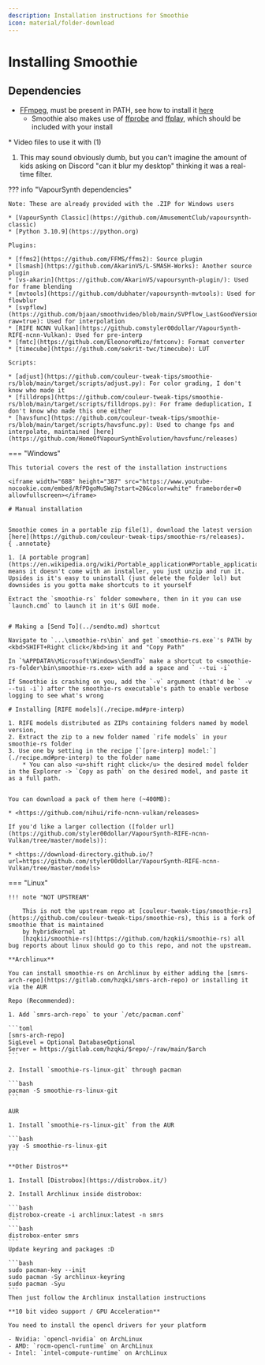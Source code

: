```yaml
---
description: Installation instructions for Smoothie
icon: material/folder-download
---
```


# Installing Smoothie

## Dependencies

* [FFmpeg](https://ffmpeg.org), must be present in PATH, see how to install it [here](../ffmpeg/index.md#installation)
    * Smoothie also makes use of [ffprobe](https://ffmpeg.org/ffprobe.html#Description) and [ffplay](https://ffmpeg.org/ffplay.html#Description), which should be included with your install

<div class="annotate" markdown>* Video files to use it with (1)</div>

1. This may sound obviously dumb, but you can't imagine the amount of kids asking on Discord "can it blur my desktop" thinking it was a real-time filter.

??? info "VapourSynth dependencies"

    Note: These are already provided with the .ZIP for Windows users

    * [VapourSynth Classic](https://github.com/AmusementClub/vapoursynth-classic)
    * [Python 3.10.9](https://python.org)

    Plugins:

    * [ffms2](https://github.com/FFMS/ffms2): Source plugin
    * [lsmash](https://github.com/AkarinVS/L-SMASH-Works): Another source plugin
    * [vs-akarin](https://github.com/AkarinVS/vapoursynth-plugin/): Used for frame blending
    * [mvtools](https://github.com/dubhater/vapoursynth-mvtools): Used for flowblur
    * [svpflow](https://github.com/bjaan/smoothvideo/blob/main/SVPflow_LastGoodVersions.7z?raw=true): Used for interpolation
    * [RIFE NCNN Vulkan](https://github.comstyler00dollar/VapourSynth-RIFE-ncnn-Vulkan): Used for pre-interp
    * [fmtc](https://github.com/EleonoreMizo/fmtconv): Format converter
    * [timecube](https://github.com/sekrit-twc/timecube): LUT

    Scripts:

    * [adjust](https://github.com/couleur-tweak-tips/smoothie-rs/blob/main/target/scripts/adjust.py): For color grading, I don't know who made it
    * [filldrops](https://github.com/couleur-tweak-tips/smoothie-rs/blob/main/target/scripts/filldrops.py): For frame deduplication, I don't know who made this one either
    * [havsfunc](https://github.com/couleur-tweak-tips/smoothie-rs/blob/main/target/scripts/havsfunc.py): Used to change fps and interpolate, maintained [here](https://github.com/HomeOfVapourSynthEvolution/havsfunc/releases)


=== "Windows"

    This tutorial covers the rest of the installation instructions

    <iframe width="688" height="387" src="https://www.youtube-nocookie.com/embed/RfPDgoMuSWg?start=20&color=white" frameborder=0 allowfullscreen></iframe>

    # Manual installation


    Smoothie comes in a portable zip file(1), download the latest version [here](https://github.com/couleur-tweak-tips/smoothie-rs/releases).
    { .annotate}

    1. [A portable program](https://en.wikipedia.org/wiki/Portable_application#Portable_application) means it doesn't come with an installer, you just unzip and run it. Upsides is it's easy to uninstall (just delete the folder lol) but downsides is you gotta make shortcuts to it yourself

    Extract the `smoothie-rs` folder somewhere, then in it you can use `launch.cmd` to launch it in it's GUI mode.


    # Making a [Send To](../sendto.md) shortcut

    Navigate to `...\smoothie-rs\bin` and get `smoothie-rs.exe`'s PATH by <kbd>SHIFT+Right click</kbd>ing it and "Copy Path"

    In `%APPDATA%\Microsoft\Windows\SendTo` make a shortcut to <smoothie-rs-folder\bin\smoothie-rs.exe> with add a space and ` --tui -i`

    If Smoothie is crashing on you, add the `-v` argument (that'd be ` -v --tui -i`) after the smoothie-rs executable's path to enable verbose logging to see what's wrong

    # Installing [RIFE models](./recipe.md#pre-interp)

    1. RIFE models distributed as ZIPs containing folders named by model version,
    2. Extract the zip to a new folder named `rife models` in your smoothie-rs folder
    3. Use one by setting in the recipe [`[pre-interp] model:`](./recipe.md#pre-interp) to the folder name
        * You can also <u>shift right click</u> the desired model folder in the Explorer -> `Copy as path` on the desired model, and paste it as a full path.


    You can download a pack of them here (~400MB):

    * <https://github.com/nihui/rife-ncnn-vulkan/releases>

    If you'd like a larger collection ([folder url](https://github.com/styler00dollar/VapourSynth-RIFE-ncnn-Vulkan/tree/master/models)):

    * <https://download-directory.github.io/?url=https://github.com/styler00dollar/VapourSynth-RIFE-ncnn-Vulkan/tree/master/models>

=== "Linux"

    !!! note "NOT UPSTREAM"
        
        This is not the upstream repo at [couleur-tweak-tips/smoothie-rs](https://github.com/couleur-tweak-tips/smoothie-rs), this is a fork of smoothie that is maintained
        by hybridkernel at 
        [hzqkii/smoothie-rs](https://github.com/hzqkii/smoothie-rs) all bug reports about linux should go to this repo, and not the upstream.

    **Archlinux**    

    You can install smoothie-rs on Archlinux by either adding the [smrs-arch-repo](https://gitlab.com/hzqki/smrs-arch-repo) or installing it via the AUR
    
    Repo (Recommended):

    1. Add `smrs-arch-repo` to your `/etc/pacman.conf`
    
    ```toml
    [smrs-arch-repo]
    SigLevel = Optional DatabaseOptional
    Server = https://gitlab.com/hzqki/$repo/-/raw/main/$arch
    ```
    
    2. Install `smoothie-rs-linux-git` through pacman 
    
    ```bash
    pacman -S smoothie-rs-linux-git
    ```
    
    AUR
    
    1. Install `smoothie-rs-linux-git` from the AUR
    
    ```bash
    yay -S smoothie-rs-linux-git
    ```
    
    **Other Distros**
    
    1. Install [Distrobox](https://distrobox.it/)
    
    2. Install Archlinux inside distrobox:
    
    ```bash
    distrobox-create -i archlinux:latest -n smrs
    ```
    ```bash
    distrobox-enter smrs
    ```
    Update keyring and packages :D
    
    ```bash
    sudo pacman-key --init
    sudo pacman -Sy archlinux-keyring
    sudo pacman -Syu
    ```
    Then just follow the Archlinux installation instructions
    
    **10 bit video support / GPU Acceleration**
    
    You need to install the opencl drivers for your platform

    - Nvidia: `opencl-nvidia` on ArchLinux
    - AMD: `rocm-opencl-runtime` on ArchLinux
    - Intel: `intel-compute-runtime` on ArchLinux
    
<!--
it'd be cool to be able to opt-in to use invidious instance for vids 

<iframe width='640' height='360' src='https://invidious.io.lol/embed/RfPDgoMuSWg?start=20'  frameborder=0 allowfullscreen></iframe> 


-->

